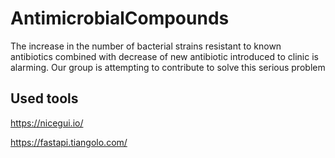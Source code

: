 # AntimicrobialCompounds
The increase in the number of bacterial strains resistant to known antibiotics combined with decrease of new antibiotic introduced to clinic is alarming. Our group is attempting to contribute to solve this serious problem

## Used tools 
https://nicegui.io/

https://fastapi.tiangolo.com/